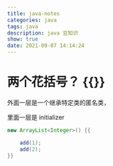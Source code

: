 ```yaml
---
title: java-notes
categories: java
tags: java
description: java 豆知识
show: true
date: 2021-09-07 14:14:24
---
```

# 两个花括号？ {{}}

外面一层是一个继承特定类的匿名类，

里面一层是 initializer

```java
new ArrayList<Integer>() {{

    add(1);
    add(2);
}}
```

